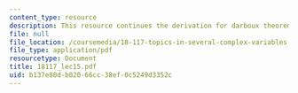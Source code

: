 ```yaml
---
content_type: resource
description: This resource continues the derivation for darboux theorem.
file: null
file_location: /coursemedia/18-117-topics-in-several-complex-variables-spring-2005/b137e80db02066cc38ef0c5249d3352c_18117_lec15.pdf
file_type: application/pdf
resourcetype: Document
title: 18117_lec15.pdf
uid: b137e80d-b020-66cc-38ef-0c5249d3352c
---
```

